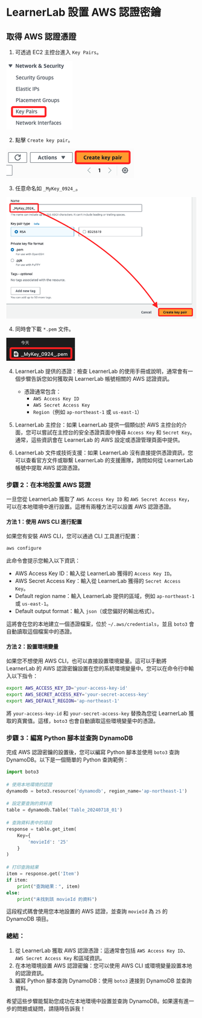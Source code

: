 # LearnerLab 設置 AWS 認證密鑰

## 取得 AWS 認證憑證

1. 可透過 EC2 主控台進入 `Key Pairs`。

![](images/img_33.png)

2. 點擊 `Create key pair`。

![](images/img_34.png)

3. 任意命名如 `_MyKey_0924_`。

![](images/img_35.png)

4. 同時會下載 `*.pem` 文件。

![](images/img_36.png)











4. LearnerLab 提供的憑證：檢查 LearnerLab 的使用手冊或說明，通常會有一個步驟告訴您如何獲取與 LearnerLab 帳號相關的 AWS 認證資訊。
   - 憑證通常包含：
     - `AWS Access Key ID`
     - `AWS Secret Access Key`
     - `Region`（例如 `ap-northeast-1` 或 `us-east-1`）

5. LearnerLab 主控台：如果 LearnerLab 提供一個類似於 AWS 主控台的介面，您可以嘗試在主控台的安全憑證頁面中搜尋 `Access Key` 和 `Secret Key`。通常，這些資訊會在 LearnerLab 的 AWS 設定或憑證管理頁面中提供。

6. LearnerLab 文件或技術支援：如果 LearnerLab 沒有直接提供憑證資訊，您可以查看官方文件或聯繫 LearnerLab 的支援團隊，詢問如何從 LearnerLab 帳號中提取 AWS 認證憑證。

### 步驟 2：在本地設置 AWS 認證

一旦您從 LearnerLab 獲取了 `AWS Access Key ID` 和 `AWS Secret Access Key`，可以在本地環境中進行設置。這裡有兩種方法可以設置 AWS 認證憑證。

#### 方法 1：使用 AWS CLI 進行配置
如果您有安裝 AWS CLI，您可以通過 CLI 工具進行配置：

```bash
aws configure
```

此命令會提示您輸入以下資訊：
- AWS Access Key ID：輸入從 LearnerLab 獲得的 `Access Key ID`。
- AWS Secret Access Key：輸入從 LearnerLab 獲得的 `Secret Access Key`。
- Default region name：輸入 LearnerLab 提供的區域，例如 `ap-northeast-1` 或 `us-east-1`。
- Default output format：輸入 `json`（或您偏好的輸出格式）。

這將會在您的本地建立一個憑證檔案，位於 `~/.aws/credentials`，並且 `boto3` 會自動讀取這個檔案中的憑證。

#### 方法 2：設置環境變量
如果您不想使用 AWS CLI，也可以直接設置環境變量。這可以手動將 LearnerLab 的 AWS 認證密鑰設置在您的系統環境變量中。您可以在命令行中輸入以下指令：

```bash
export AWS_ACCESS_KEY_ID='your-access-key-id'
export AWS_SECRET_ACCESS_KEY='your-secret-access-key'
export AWS_DEFAULT_REGION='ap-northeast-1'
```

將 `your-access-key-id` 和 `your-secret-access-key` 替換為您從 LearnerLab 獲取的真實值。這樣，`boto3` 也會自動讀取這些環境變量中的憑證。

### 步驟 3：編寫 Python 腳本並查詢 DynamoDB

完成 AWS 認證密鑰的設置後，您可以編寫 Python 腳本並使用 `boto3` 查詢 DynamoDB。以下是一個簡單的 Python 查詢範例：

```python
import boto3

# 使用本地環境的認證
dynamodb = boto3.resource('dynamodb', region_name='ap-northeast-1')

# 設定要查詢的資料表
table = dynamodb.Table('Table_20240718_01')

# 查詢資料表中的項目
response = table.get_item(
    Key={
        'movieId': '25'
    }
)

# 打印查詢結果
item = response.get('Item')
if item:
    print("查詢結果：", item)
else:
    print("未找到該 movieId 的資料")
```

這段程式碼會使用您本地設置的 AWS 認證，並查詢 `movieId` 為 `25` 的 DynamoDB 項目。

### 總結：
1. 從 LearnerLab 獲取 AWS 認證憑證：這通常會包括 `AWS Access Key ID`、`AWS Secret Access Key` 和區域資訊。
2. 在本地環境設置 AWS 認證密鑰：您可以使用 AWS CLI 或環境變量設置本地的認證資訊。
3. 編寫 Python 腳本查詢 DynamoDB：使用 `boto3` 連接到 DynamoDB 並查詢資料。

希望這些步驟能幫助您成功在本地環境中設置並查詢 DynamoDB。如果還有進一步的問題或疑問，請隨時告訴我！